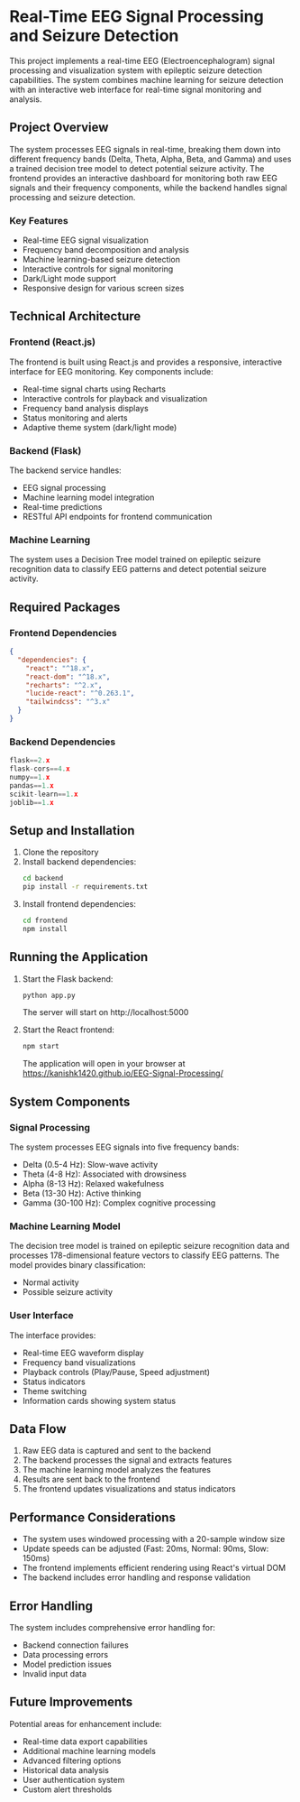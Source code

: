 # Real-Time EEG Signal Processing and Seizure Detection

This project implements a real-time EEG (Electroencephalogram) signal processing and visualization system with epileptic seizure detection capabilities. The system combines machine learning for seizure detection with an interactive web interface for real-time signal monitoring and analysis.

## Project Overview

The system processes EEG signals in real-time, breaking them down into different frequency bands (Delta, Theta, Alpha, Beta, and Gamma) and uses a trained decision tree model to detect potential seizure activity. The frontend provides an interactive dashboard for monitoring both raw EEG signals and their frequency components, while the backend handles signal processing and seizure detection.

### Key Features

- Real-time EEG signal visualization
- Frequency band decomposition and analysis
- Machine learning-based seizure detection
- Interactive controls for signal monitoring
- Dark/Light mode support
- Responsive design for various screen sizes

## Technical Architecture

### Frontend (React.js)
The frontend is built using React.js and provides a responsive, interactive interface for EEG monitoring. Key components include:

- Real-time signal charts using Recharts
- Interactive controls for playback and visualization
- Frequency band analysis displays
- Status monitoring and alerts
- Adaptive theme system (dark/light mode)

### Backend (Flask)
The backend service handles:

- EEG signal processing
- Machine learning model integration
- Real-time predictions
- RESTful API endpoints for frontend communication

### Machine Learning
The system uses a Decision Tree model trained on epileptic seizure recognition data to classify EEG patterns and detect potential seizure activity.

## Required Packages

### Frontend Dependencies
```json
{
  "dependencies": {
    "react": "^18.x",
    "react-dom": "^18.x",
    "recharts": "^2.x",
    "lucide-react": "^0.263.1",
    "tailwindcss": "^3.x"
  }
}
```

### Backend Dependencies
```python
flask==2.x
flask-cors==4.x
numpy==1.x
pandas==1.x
scikit-learn==1.x
joblib==1.x
```

## Setup and Installation

1. Clone the repository
2. Install backend dependencies:
   ```bash
   cd backend
   pip install -r requirements.txt
   ```
3. Install frontend dependencies:
   ```bash
   cd frontend
   npm install
   ```

## Running the Application

1. Start the Flask backend:
   ```bash
   python app.py
   ```
   The server will start on http://localhost:5000

2. Start the React frontend:
   ```bash
   npm start
   ```
   The application will open in your browser at https://kanishk1420.github.io/EEG-Signal-Processing/

## System Components

### Signal Processing
The system processes EEG signals into five frequency bands:
- Delta (0.5-4 Hz): Slow-wave activity
- Theta (4-8 Hz): Associated with drowsiness
- Alpha (8-13 Hz): Relaxed wakefulness
- Beta (13-30 Hz): Active thinking
- Gamma (30-100 Hz): Complex cognitive processing

### Machine Learning Model
The decision tree model is trained on epileptic seizure recognition data and processes 178-dimensional feature vectors to classify EEG patterns. The model provides binary classification:
- Normal activity
- Possible seizure activity

### User Interface
The interface provides:
- Real-time EEG waveform display
- Frequency band visualizations
- Playback controls (Play/Pause, Speed adjustment)
- Status indicators
- Theme switching
- Information cards showing system status

## Data Flow

1. Raw EEG data is captured and sent to the backend
2. The backend processes the signal and extracts features
3. The machine learning model analyzes the features
4. Results are sent back to the frontend
5. The frontend updates visualizations and status indicators

## Performance Considerations

- The system uses windowed processing with a 20-sample window size
- Update speeds can be adjusted (Fast: 20ms, Normal: 90ms, Slow: 150ms)
- The frontend implements efficient rendering using React's virtual DOM
- The backend includes error handling and response validation

## Error Handling

The system includes comprehensive error handling for:
- Backend connection failures
- Data processing errors
- Model prediction issues
- Invalid input data

## Future Improvements

Potential areas for enhancement include:
- Real-time data export capabilities
- Additional machine learning models
- Advanced filtering options
- Historical data analysis
- User authentication system
- Custom alert thresholds
